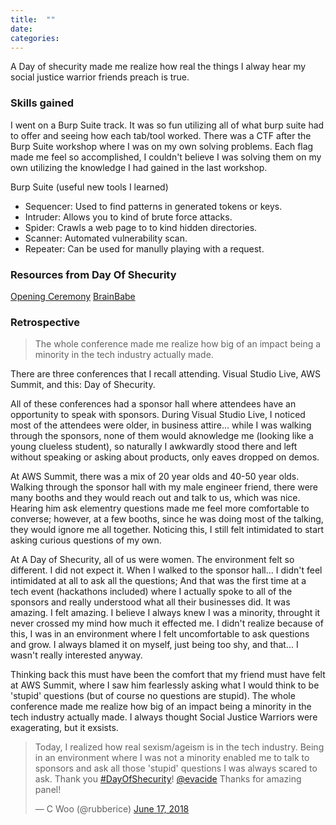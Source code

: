 ```yaml
---
title:  ""
date:   
categories: 
---
```

A Day of shecurity made me realize how real the things I alway hear my social justice warrior friends preach is true.

### Skills gained
I went on a Burp Suite track. It was so fun utilizing all of what burp suite had to offer and seeing how each tab/tool worked. There was a CTF after the Burp Suite workshop where I was on my own solving problems. Each flag made me feel so accomplished, I couldn't believe I was solving them on my own utilizing the knowledge I had gained in the last workshop.

Burp Suite (useful new tools I learned)
- Sequencer: Used to find patterns in generated tokens or keys.
- Intruder: Allows you to kind of brute force attacks.
- Spider: Crawls a web page to to kind hidden directories.
- Scanner: Automated vulnerability scan.
- Repeater: Can be used for manully playing with a request.

### Resources from Day Of Shecurity
[Opening Ceremony](https://www.youtube.com/watch?v=fgtbxDNBIac)
[BrainBabe](https://brainbabe.org/)

### Retrospective

> The whole conference made me realize how big of an impact being a minority in the tech industry actually made.

There are three conferences that I recall attending. Visual Studio Live, AWS Summit, and this: Day of Shecurity.

All of these conferences had a sponsor hall where attendees have an opportunity to speak with sponsors. During Visual Studio Live, I noticed most of the attendees were older, in business attire... while I was walking through the sponsors, none of them would aknowledge me (looking like a young clueless student), so naturally I awkwardly stood there and left without speaking or asking about products, only eaves dropped on demos. 

At AWS Summit, there was a mix of 20 year olds and 40-50 year olds. Walking through the sponsor hall with my male engineer friend, there were many booths and they would reach out and talk to us, which was nice. Hearing him ask elementry questions made me feel more comfortable to converse; however, at a few booths, since he was doing most of the talking, they would ignore me all together. Noticing this, I still felt intimidated to start asking curious questions of my own. 

At A Day of Shecurity, all of us were women. The environment felt so different. I did not expect it. When I walked to the sponsor hall... I didn't feel intimidated at all to ask all the questions; And that was the first time at a tech event (hackathons included) where I actually spoke to all of the sponsors and really understood what all their businesses did. It was amazing. I felt amazing. I believe I always knew I was a minority, throught it never crossed my mind how much it effected me. I didn't realize because of this, I was in an environment where I felt uncomfortable to ask questions and grow. I always blamed it on myself, just being too shy, and that... I wasn't really interested anyway. 

Thinking back this must have been the comfort that my friend must have felt at AWS Summit, where I saw him fearlessly asking what I would think to be 'stupid' questions (but of course no questions are stupid). The whole conference made me realize how big of an impact being a minority in the tech industry actually made. I always thought Social Justice Warriors were exagerating, but it exsists.

<blockquote class="twitter-tweet" data-lang="en"><p lang="en" dir="ltr">Today, I realized how real sexism/ageism is in the tech industry. Being in an environment where I was not a minority enabled me to talk to sponsors and ask all those &#39;stupid&#39; questions I was always scared to ask. Thank you <a href="https://twitter.com/hashtag/DayOfShecurity?src=hash&amp;ref_src=twsrc%5Etfw">#DayOfShecurity</a>! <a href="https://twitter.com/evacide?ref_src=twsrc%5Etfw">@evacide</a> Thanks for amazing panel!</p>&mdash; C Woo (@rubberice) <a href="https://twitter.com/rubberice/status/1008177298153996290?ref_src=twsrc%5Etfw">June 17, 2018</a></blockquote>
<script async src="https://platform.twitter.com/widgets.js" charset="utf-8"></script>